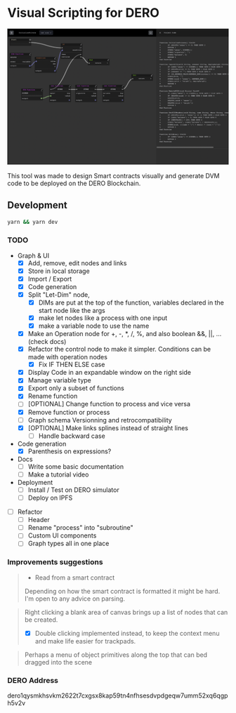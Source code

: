 # Visual Scripting for DERO

![](dero-vs-screen.png)

This tool was made to design Smart contracts visually and generate DVM code to be deployed on the DERO Blockchain.

## Development

```sh
yarn && yarn dev
```

### TODO
- Graph & UI
  - [x] Add, remove, edit nodes and links
  - [x] Store in local storage
  - [x] Import / Export
  - [x] Code generation
  - [x] Split "Let-Dim" node, 
    - [x] DIMs are put at the top of the function, variables declared in the start node like the args
    - [x] make let nodes like a process with one input 
    - [x] make a variable node to use the name
  - [x] Make an Operation node for +, -, *, /, %, and also boolean &&, ||, ... (check docs)
  - [x] Refactor the control node to make it simpler. Conditions can be made with operation nodes
    - [x] Fix IF THEN ELSE case
  - [x] Display Code in an expandable window on the right side
  - [x] Manage variable type
  - [x] Export only a subset of functions
  - [x] Rename function
  - [ ] [OPTIONAL] Change function to process and vice versa
  - [x] Remove function or process
  - [ ] Graph schema Versionning and retrocompatibility
  - [x] [OPTIONAL] Make links splines instead of straight lines
    - [ ] Handle backward case
- Code generation
  - [x] Parenthesis on expressions?
- Docs
  - [ ] Write some basic documentation
  - [ ] Make a tutorial video
- Deployment
  - [ ] Install / Test on DERO simulator
  - [ ] Deploy on IPFS
- [ ] Refactor
  - [ ] Header
  - [ ] Rename "process" into "subroutine"
  - [ ] Custom UI components
  - [ ] Graph types all in one place

### Improvements suggestions
> - Read from a smart contract
>
>Depending on how the smart contract is formatted it might be hard. I'm open to any advice on parsing.

> Right clicking a blank area of canvas brings up a list of nodes that can be created.
>* [x] Double clicking implemented instead, to keep the context menu and make life easier for trackpads.

> Perhaps a menu of object primitives along the top that can bed dragged into the scene


### DERO Address
dero1qysmkhsvkm2622t7cxgsx8kap59tn4nfhsesdvpdgeqw7umm52xq6qgph5v2v